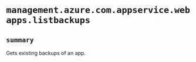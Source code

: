 # `management.azure.com.appservice.webapps.listbackups`

## `summary`
Gets existing backups of an app.


